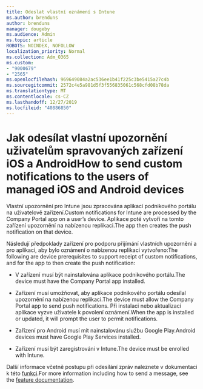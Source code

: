 ```yaml
---
title: Odeslat vlastní oznámení s Intune
ms.author: brenduns
author: brenduns
manager: dougeby
ms.audience: Admin
ms.topic: article
ROBOTS: NOINDEX, NOFOLLOW
localization_priority: Normal
ms.collection: Adm_O365
ms.custom:
- "9000679"
- "2565"
ms.openlocfilehash: 969649084a2ac536ee1b41f225c3be5415a27c4b
ms.sourcegitcommit: 2572c4e5a981d5f3f556835061c568cfd08b78da
ms.translationtype: MT
ms.contentlocale: cs-CZ
ms.lasthandoff: 12/27/2019
ms.locfileid: "40886850"
---
```

# <a name="how-to-send-custom-notifications-to-the-users-of-managed-ios-and-android-devices"></a><span data-ttu-id="35857-102">Jak odesílat vlastní upozornění uživatelům spravovaných zařízení iOS a Android</span><span class="sxs-lookup"><span data-stu-id="35857-102">How to send custom notifications to the users of managed iOS and Android devices</span></span>

<span data-ttu-id="35857-103">Vlastní upozornění pro Intune jsou zpracována aplikací podnikového portálu na uživatelově zařízení.</span><span class="sxs-lookup"><span data-stu-id="35857-103">Custom notifications for Intune are processed by the Company Portal app on a user’s device.</span></span> <span data-ttu-id="35857-104">Aplikace poté vytvoří na tomto zařízení upozornění na nabízenou replikaci.</span><span class="sxs-lookup"><span data-stu-id="35857-104">The app then creates the push notification on that device.</span></span>

<span data-ttu-id="35857-105">Následují předpoklady zařízení pro podporu přijímání vlastních upozornění a pro aplikaci, aby bylo oznámení o nabízenou replikaci vytvořeno:</span><span class="sxs-lookup"><span data-stu-id="35857-105">The following are device prerequisites to support receipt of custom notifications, and for the app to then create the push notification:</span></span>

- <span data-ttu-id="35857-106">V zařízení musí být nainstalována aplikace podnikového portálu.</span><span class="sxs-lookup"><span data-stu-id="35857-106">The device must have the Company Portal app installed.</span></span>  

- <span data-ttu-id="35857-107">Zařízení musí umožňovat, aby aplikace podnikového portálu odesílal upozornění na nabízenou replikaci.</span><span class="sxs-lookup"><span data-stu-id="35857-107">The device must allow the Company Portal app to send push notifications.</span></span> <span data-ttu-id="35857-108">Při instalaci nebo aktualizaci aplikace vyzve uživatele k povolení oznámení.</span><span class="sxs-lookup"><span data-stu-id="35857-108">When the app is installed or updated, it will prompt the user to permit notifications.</span></span>

- <span data-ttu-id="35857-109">Zařízení pro Android musí mít nainstalovánu službu Google Play.</span><span class="sxs-lookup"><span data-stu-id="35857-109">Android devices must have Google Play Services installed.</span></span>

- <span data-ttu-id="35857-110">Zařízení musí být zaregistrováni v Intune.</span><span class="sxs-lookup"><span data-stu-id="35857-110">The device must be enrolled with Intune.</span></span>

<span data-ttu-id="35857-111">Další informace včetně postupu při odesílání zpráv naleznete v dokumentaci k této [funkci](https://docs.microsoft.com/intune/custom-notifications).</span><span class="sxs-lookup"><span data-stu-id="35857-111">For more information including how to send a message, see the [feature documentation](https://docs.microsoft.com/intune/custom-notifications).</span></span>
